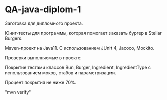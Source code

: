 # QA-java-diplom-1

Заготовка для дипломного проекта.

Юнит-тесты для программы, которая помогает заказать бургер в Stellar Burgers.

Maven-проект на Java11. С использованием JUnit 4, Jacoco, Mockito.

Проверки выполняемые в проекте: 

Покрытие тестами классов Bun, Burger, Ingredient, IngredientType с использованием моков, стабов и параметризации.

Процент покрытия не ниже 70%.

"mvn verify"
